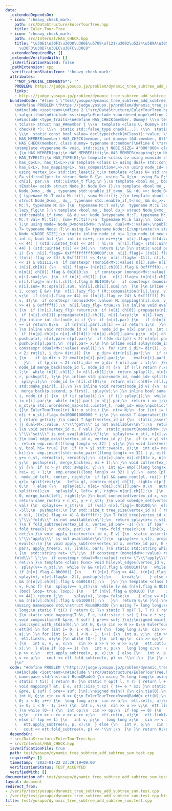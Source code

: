 ```yaml
---
data:
  _extendedDependsOn:
  - icon: ':heavy_check_mark:'
    path: src/DataStructure/EulerTourTree.hpp
    title: Euler-Tour-Tree
  - icon: ':heavy_check_mark:'
    path: src/Internal/HAS_CHECK.hpp
    title: "\u30E1\u30F3\u30D0\u306E\u6709\u7121\u3092\u5224\u5B9A\u3059\u308B\u30C6\
      \u30F3\u30D7\u30EC\u30FC\u30C8"
  _extendedRequiredBy: []
  _extendedVerifiedWith: []
  _isVerificationFailed: false
  _pathExtension: cpp
  _verificationStatusIcon: ':heavy_check_mark:'
  attributes:
    '*NOT_SPECIAL_COMMENTS*': ''
    PROBLEM: https://judge.yosupo.jp/problem/dynamic_tree_subtree_add_subtree_sum
    links:
    - https://judge.yosupo.jp/problem/dynamic_tree_subtree_add_subtree_sum
  bundledCode: "#line 1 \"test/yosupo/dynamic_tree_subtree_add_subtree_sum.test.cpp\"\
    \n#define PROBLEM \"https://judge.yosupo.jp/problem/dynamic_tree_subtree_add_subtree_sum\"\
    \n#include <iostream>\n#line 2 \"src/DataStructure/EulerTourTree.hpp\"\n#include\
    \ <algorithm>\n#include <string>\n#include <unordered_map>\n#line 2 \"src/Internal/HAS_CHECK.hpp\"\
    \n#include <type_traits>\n#define HAS_CHECK(member, Dummy) \\\n template <class\
    \ tClass> struct has_##member { \\\n  template <class U, Dummy> static std::true_type\
    \ check(U *); \\\n  static std::false_type check(...); \\\n  static tClass *mClass;\
    \ \\\n  static const bool value= decltype(check(mClass))::value; \\\n };\n#define\
    \ HAS_MEMBER(member) HAS_CHECK(member, int dummy= (&U::member, 0))\n#define HAS_TYPE(member)\
    \ HAS_CHECK(member, class dummy= typename U::member)\n#line 6 \"src/DataStructure/EulerTourTree.hpp\"\
    \ntemplate <typename M= void, std::size_t NODE_SIZE= 4'000'000> class EulerTourTree\
    \ {\n HAS_MEMBER(op);\n HAS_MEMBER(ti);\n HAS_MEMBER(mapping);\n HAS_MEMBER(composition);\n\
    \ HAS_TYPE(T);\n HAS_TYPE(E);\n template <class L> using monoid= std::conjunction<has_T<L>,\
    \ has_op<L>, has_ti<L>>;\n template <class L> using dual= std::conjunction<has_T<L>,\
    \ has_E<L>, has_mapping<L>, has_composition<L>>;\n using node_id= std::int_least32_t;\n\
    \ using vertex_id= std::int_least32_t;\n template <class U= std::nullptr_t, class\
    \ F= std::nullptr_t> struct Node_B {\n  using T= U;\n  using E= F;\n  node_id\
    \ ch[2], par;\n  std::uint64_t flag;\n };\n template <bool mo_, bool du_, typename\
    \ tEnable= void> struct Node_D: Node_B<> {};\n template <bool mo_, bool du_> struct\
    \ Node_D<mo_, du_, typename std::enable_if_t<mo_ && !du_>>: Node_B<typename M::T>\
    \ { typename M::T val= M::ti(), sum= M::ti(); };\n template <bool mo_, bool du_>\
    \ struct Node_D<mo_, du_, typename std::enable_if_t<!mo_ && du_>>: Node_B<typename\
    \ M::T, typename M::E> {\n  typename M::T val;\n  typename M::E lazy;\n  bool\
    \ lazy_flg;\n };\n template <bool mo_, bool du_> struct Node_D<mo_, du_, typename\
    \ std::enable_if_t<mo_ && du_>>: Node_B<typename M::T, typename M::E> {\n  typename\
    \ M::T val= M::ti(), sum= M::ti();\n  typename M::E lazy;\n  bool lazy_flg;\n\
    \ };\n using Node= Node_D<monoid<M>::value, dual<M>::value>;\npublic:\n using\
    \ T= typename Node::T;\n using E= typename Node::E;\nprivate:\n static inline\
    \ Node n[NODE_SIZE];\n static inline node_id ni= 1;\n node_id new_edge(int s,\
    \ int d, bool hi) {\n  int i= ni++, ri= ni++;\n  n[i].flag= (std::uint64_t(s)\
    \ << 44) | (std::uint64_t(d) << 24) | hi;\n  n[ri].flag= (std::uint64_t(d) <<\
    \ 44) | (std::uint64_t(s) << 24);\n  return i;\n }\n static void pushup(node_id\
    \ i) {\n  n[i].flag&= 0xffffffffff00000f;\n  n[i].flag|= ((n[i].flag >> 44) ==\
    \ ((n[i].flag >> 24) & 0xfffff)) << 4;\n  n[i].flag&= -11ll, n[i].flag|= (n[i].flag\
    \ << 1) & 0b1111;\n  if constexpr (monoid<M>::value) n[i].sum= n[i].val;\n  if\
    \ (n[i].ch[0]) {\n   n[i].flag+= (n[n[i].ch[0]].flag & 0xfffff0), n[i].flag|=\
    \ n[n[i].ch[0]].flag & 0b1010;\n   if constexpr (monoid<M>::value) n[i].sum= M::op(n[n[i].ch[0]].sum,\
    \ n[i].sum);\n  }\n  if (n[i].ch[1]) {\n   n[i].flag+= (n[n[i].ch[1]].flag & 0xfffff0),\
    \ n[i].flag|= n[n[i].ch[1]].flag & 0b1010;\n   if constexpr (monoid<M>::value)\
    \ n[i].sum= M::op(n[i].sum, n[n[i].ch[1]].sum);\n  }\n }\n inline void propagate(node_id\
    \ i, const E &v) {\n  n[i].lazy_flg ? (M::composition(n[i].lazy, v), v) : n[i].lazy=\
    \ v;\n  if ((n[i].flag >> 44) == ((n[i].flag >> 24) & 0xfffff)) M::mapping(n[i].val,\
    \ v, 1);\n  if constexpr (monoid<M>::value) M::mapping(n[i].sum, v, ((n[i].flag\
    \ >> 4) & 0xfffff));\n  n[i].lazy_flg= true;\n }\n inline void eval(node_id i)\
    \ {\n  if (!n[i].lazy_flg) return;\n  if (n[i].ch[0]) propagate(n[i].ch[0], n[i].lazy);\n\
    \  if (n[i].ch[1]) propagate(n[i].ch[1], n[i].lazy);\n  n[i].lazy_flg= false;\n\
    \ }\n inline int dir(node_id i) {\n  if (n[i].par) {\n   if (n[n[i].par].ch[0]\
    \ == i) return 0;\n   if (n[n[i].par].ch[1] == i) return 1;\n  }\n  return 2;\n\
    \ }\n inline void rot(node_id x) {\n  node_id p= n[x].par;\n  int d= dir(x);\n\
    \  if ((n[p].ch[d]= n[x].ch[!d])) n[n[p].ch[d]].par= p;\n  n[x].ch[!d]= p, pushup(p),\
    \ pushup(x), n[x].par= n[p].par;\n  if ((d= dir(p)) < 2) n[n[p].par].ch[d]= x,\
    \ pushup(n[p].par);\n  n[p].par= x;\n }\n inline void splay(node_id i) {\n  if\
    \ constexpr (dual<M>::value) eval(i);\n  for (int i_dir= dir(i), p_dir; i_dir\
    \ < 2; rot(i), i_dir= dir(i)) {\n   p_dir= dir(n[i].par);\n   if constexpr (dual<M>::value)\
    \ {\n    if (p_dir < 2) eval(n[n[i].par].par);\n    eval(n[i].par), eval(i);\n\
    \   }\n   if (p_dir < 2) rot(i_dir == p_dir ? n[i].par : i);\n  }\n }\n inline\
    \ node_id merge_back(node_id l, node_id r) {\n  if (!l) return r;\n  if (!r) return\
    \ l;\n  while (n[l].ch[1]) l= n[l].ch[1];\n  return splay(l), n[n[r].par= l].ch[1]=\
    \ r, pushup(l), l;\n }\n inline std::pair<node_id, node_id> split(node_id i) {\n\
    \  splay(i);\n  node_id l= n[i].ch[0];\n  return n[i].ch[0]= n[l].par= 0, pushup(i),\
    \ std::make_pair(l, i);\n }\n inline void reroot(node_id v) {\n  auto p= split(v);\n\
    \  merge_back(p.second, p.first), splay(v);\n }\n inline bool same_root(node_id\
    \ i, node_id j) {\n  if (i) splay(i);\n  if (j) splay(j);\n  while (n[i].par)\
    \ i= n[i].par;\n  while (n[j].par) j= n[j].par;\n  return i == j;\n }\n node_id\
    \ n_st;\n std::unordered_map<std::uint64_t, node_id> emp;\npublic:\n EulerTourTree()\
    \ {}\n EulerTourTree(int N): n_st(ni) {\n  ni+= N;\n  for (int i= 0; i < N; i++)\
    \ n[i + n_st].flag= 0x100001000000 * i;\n }\n const T &operator[](vertex_id x)\
    \ { return get(x); }\n const T &get(vertex_id x) {\n  static_assert(monoid<M>::value\
    \ || dual<M>::value, \"\\\"get\\\" is not available\\n\");\n  return n[x + n_st].val;\n\
    \ }\n void set(vertex_id x, T val) {\n  static_assert(monoid<M>::value || dual<M>::value,\
    \ \"\\\"set\\\" is not available\\n\");\n  splay(x+= n_st), n[x].val= val, pushup(x);\n\
    \ }\n bool edge_exist(vertex_id x, vertex_id y) {\n  if (x > y) std::swap(x, y);\n\
    \  return emp.count(((long long)x << 32) | y);\n }\n void link(vertex_id x, vertex_id\
    \ y, bool hi= true) {\n  if (x > y) std::swap(x, y);\n  int ei= new_edge(x, y,\
    \ hi);\n  emp.insert(std::make_pair(((long long)x << 32) | y, ei));\n  x+= n_st,\
    \ y+= n_st, reroot(x), reroot(y);\n  n[n[x].par= ei].ch[0]= x, n[n[y].par= ei].ch[1]=\
    \ y;\n  pushup(ei), merge_back(ei, ei + 1);\n }\n void cut(vertex_id x, vertex_id\
    \ y) {\n  if (x > y) std::swap(x, y);\n  int ei= emp[((long long)x << 32) | y],\
    \ rei= ei + 1;\n  emp.erase(((long long)x << 32) | y);\n  auto [pl, pr]= split(ei);\n\
    \  node_id left, center, right;\n  if (pl && same_root(pl, rei)) {\n   auto [ql,\
    \ qr]= split(rei);\n   left= ql, center= n[qr].ch[1], right= n[pr].ch[1], n[center].par=\
    \ 0;\n  } else {\n   splay(ei), n[ei= n[ei].ch[1]].par= 0;\n   auto [ql, qr]=\
    \ split(rei);\n   splay(pl), left= pl, right= n[qr].ch[1];\n  }\n  n[right].par=\
    \ 0, merge_back(left, right);\n }\n bool connected(vertex_id x, vertex_id y) {\
    \ return same_root(x + n_st, y + n_st); }\n void subedge_set(vertex_id x, bool\
    \ val) {\n  splay(x+= n_st);\n  if (val) n[x].flag|= 0b0100;\n  else n[x].flag&=\
    \ -5ll;\n  pushup(x);\n }\n std::size_t tree_size(vertex_id x) { return splay(x+=\
    \ n_st), ((n[x].flag >> 4) & 0xfffff); }\n T fold_tree(vertex_id x) {\n  static_assert(monoid<M>::value,\
    \ \"\\\"fold\\\" is not available\\n\");\n  return splay(x+= n_st), n[x].sum;\n\
    \ }\n T fold_subtree(vertex_id x, vertex_id par= -1) {\n  if (par == -1) return\
    \ fold_tree(x);\n  cut(x, par);\n  T ret= fold_tree(x);\n  link(x, par);\n  return\
    \ ret;\n }\n void apply_tree(vertex_id x, E v) {\n  static_assert(dual<M>::value,\
    \ \"\\\"apply\\\" is not available\\n\");\n  splay(x+= n_st), propagate(x, v),\
    \ eval(x);\n }\n void apply_subtree(vertex_id x, vertex_id par, E v) { cut(x,\
    \ par), apply_tree(x, v), link(x, par); }\n static std::string which_available()\
    \ {\n  std::string ret= \"\";\n  if constexpr (monoid<M>::value) ret+= \"\\\"\
    fold\\\" \";\n  if constexpr (dual<M>::value) ret+= \"\\\"apply\\\" \";\n  return\
    \ ret;\n }\n template <class Func> void hilevel_edges(vertex_id v, Func f) {\n\
    \  splay(v+= n_st);\n  while (v && (n[v].flag & 0b0010))\n   while (1) {\n   \
    \ if (n[v].flag & 0b0001) {\n     f((n[v].flag >> 44), ((n[v].flag >> 24) & 0xfffff)),\
    \ splay(v), n[v].flag&= -2ll, pushup(v);\n     break;\n    } else v= n[v].ch[!(n[v].ch[0]\
    \ && (n[n[v].ch[0]].flag & 0b0010))];\n   }\n }\n template <class Func> int subedges(vertex_id\
    \ v, Func f) {\n  splay(v+= n_st);\n  while (v && (n[v].flag & 0b1000))\n   for\
    \ (bool loop= true; loop;) {\n    if (n[v].flag & 0b0100) {\n     if (f(n[v].flag\
    \ >> 44)) return 1;\n     splay(v), loop= false;\n    } else v= n[v].ch[!(n[v].ch[0]\
    \ && (n[n[v].ch[0]].flag & 0b1000))];\n   }\n  return 0;\n }\n};\n#line 4 \"test/yosupo/dynamic_tree_subtree_add_subtree_sum.test.cpp\"\
    \nusing namespace std;\nstruct RsumQRaddQ {\n using T= long long;\n using E= long\
    \ long;\n static T ti() { return 0; }\n static T op(T l, T r) { return l + r;\
    \ }\n static void mapping(T &t, E e, std::size_t sz) { t+= e * sz; }\n static\
    \ void composition(E &pre, E suf) { pre+= suf; }\n};\nsigned main() {\n cin.tie(0);\n\
    \ ios::sync_with_stdio(0);\n int N, Q;\n cin >> N >> Q;\n EulerTourTree<RsumQRaddQ>\
    \ ett(N);\n for (int i= 0; i < N; i++) {\n  long long a;\n  cin >> a;\n  ett.set(i,\
    \ a);\n }\n for (int i= 0; i < N - 1; i++) {\n  int u, v;\n  cin >> u >> v;\n\
    \  ett.link(v, u);\n }\n while (Q--) {\n  int op;\n  cin >> op;\n  if (op == 0)\
    \ {\n   int u, v, w, x;\n   cin >> u >> v >> w >> x;\n   ett.cut(u, v);\n   ett.link(w,\
    \ x);\n  } else if (op == 1) {\n   int v, p;\n   long long x;\n   cin >> v >>\
    \ p >> x;\n   ett.apply_subtree(v, p, x);\n  } else {\n   int v, p;\n   cin >>\
    \ v >> p;\n   cout << ett.fold_subtree(v, p) << '\\n';\n  }\n }\n return 0;\n\
    }\n"
  code: "#define PROBLEM \"https://judge.yosupo.jp/problem/dynamic_tree_subtree_add_subtree_sum\"\
    \n#include <iostream>\n#include \"src/DataStructure/EulerTourTree.hpp\"\nusing\
    \ namespace std;\nstruct RsumQRaddQ {\n using T= long long;\n using E= long long;\n\
    \ static T ti() { return 0; }\n static T op(T l, T r) { return l + r; }\n static\
    \ void mapping(T &t, E e, std::size_t sz) { t+= e * sz; }\n static void composition(E\
    \ &pre, E suf) { pre+= suf; }\n};\nsigned main() {\n cin.tie(0);\n ios::sync_with_stdio(0);\n\
    \ int N, Q;\n cin >> N >> Q;\n EulerTourTree<RsumQRaddQ> ett(N);\n for (int i=\
    \ 0; i < N; i++) {\n  long long a;\n  cin >> a;\n  ett.set(i, a);\n }\n for (int\
    \ i= 0; i < N - 1; i++) {\n  int u, v;\n  cin >> u >> v;\n  ett.link(v, u);\n\
    \ }\n while (Q--) {\n  int op;\n  cin >> op;\n  if (op == 0) {\n   int u, v, w,\
    \ x;\n   cin >> u >> v >> w >> x;\n   ett.cut(u, v);\n   ett.link(w, x);\n  }\
    \ else if (op == 1) {\n   int v, p;\n   long long x;\n   cin >> v >> p >> x;\n\
    \   ett.apply_subtree(v, p, x);\n  } else {\n   int v, p;\n   cin >> v >> p;\n\
    \   cout << ett.fold_subtree(v, p) << '\\n';\n  }\n }\n return 0;\n}\n"
  dependsOn:
  - src/DataStructure/EulerTourTree.hpp
  - src/Internal/HAS_CHECK.hpp
  isVerificationFile: true
  path: test/yosupo/dynamic_tree_subtree_add_subtree_sum.test.cpp
  requiredBy: []
  timestamp: '2023-01-22 23:29:19+09:00'
  verificationStatus: TEST_ACCEPTED
  verifiedWith: []
documentation_of: test/yosupo/dynamic_tree_subtree_add_subtree_sum.test.cpp
layout: document
redirect_from:
- /verify/test/yosupo/dynamic_tree_subtree_add_subtree_sum.test.cpp
- /verify/test/yosupo/dynamic_tree_subtree_add_subtree_sum.test.cpp.html
title: test/yosupo/dynamic_tree_subtree_add_subtree_sum.test.cpp
---
```

